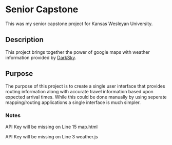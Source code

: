 # Senior Capstone
This was my senior capstone project for Kansas Wesleyan University. 

## Description
This project brings together the power of google maps with weather information provided by [DarkSky](https://darksky.net/).

## Purpose
The purpose of this project is to create a single user interface that provides routing information along with accurate travel information based upon expected arrival times. While this could be done manually
by using seperate mapping/routing applications a single interface is much simpler. 


### Notes
API Key will be missing on Line 15 map.html

API Key will be missing on Line 3 weather.js
